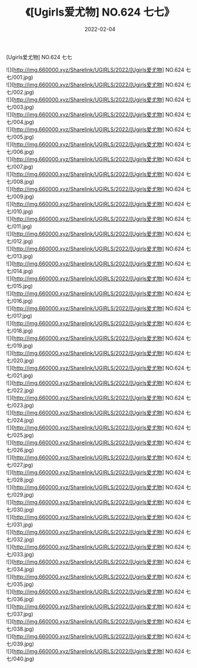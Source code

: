 ﻿---
layout: post
title:  《[Ugirls爱尤物] NO.624 七七》
date:   2022-02-04
img: http://img.660000.xyz/Sharelink/UGIRLS/2022/[Ugirls爱尤物] NO.624 七七/000.jpg
categories: [美女, 清纯, 唯美]
---

[Ugirls爱尤物] NO.624 七七

 ![](http://img.660000.xyz/Sharelink/UGIRLS/2022/[Ugirls爱尤物] NO.624 七七/001.jpg) <br>![](http://img.660000.xyz/Sharelink/UGIRLS/2022/[Ugirls爱尤物] NO.624 七七/002.jpg) <br>![](http://img.660000.xyz/Sharelink/UGIRLS/2022/[Ugirls爱尤物] NO.624 七七/003.jpg) <br>![](http://img.660000.xyz/Sharelink/UGIRLS/2022/[Ugirls爱尤物] NO.624 七七/004.jpg) <br>![](http://img.660000.xyz/Sharelink/UGIRLS/2022/[Ugirls爱尤物] NO.624 七七/005.jpg) <br>![](http://img.660000.xyz/Sharelink/UGIRLS/2022/[Ugirls爱尤物] NO.624 七七/006.jpg) <br>![](http://img.660000.xyz/Sharelink/UGIRLS/2022/[Ugirls爱尤物] NO.624 七七/007.jpg) <br>![](http://img.660000.xyz/Sharelink/UGIRLS/2022/[Ugirls爱尤物] NO.624 七七/008.jpg) <br>![](http://img.660000.xyz/Sharelink/UGIRLS/2022/[Ugirls爱尤物] NO.624 七七/009.jpg) <br>![](http://img.660000.xyz/Sharelink/UGIRLS/2022/[Ugirls爱尤物] NO.624 七七/010.jpg) <br>![](http://img.660000.xyz/Sharelink/UGIRLS/2022/[Ugirls爱尤物] NO.624 七七/011.jpg) <br>![](http://img.660000.xyz/Sharelink/UGIRLS/2022/[Ugirls爱尤物] NO.624 七七/012.jpg) <br>![](http://img.660000.xyz/Sharelink/UGIRLS/2022/[Ugirls爱尤物] NO.624 七七/013.jpg) <br>![](http://img.660000.xyz/Sharelink/UGIRLS/2022/[Ugirls爱尤物] NO.624 七七/014.jpg) <br>![](http://img.660000.xyz/Sharelink/UGIRLS/2022/[Ugirls爱尤物] NO.624 七七/015.jpg) <br>![](http://img.660000.xyz/Sharelink/UGIRLS/2022/[Ugirls爱尤物] NO.624 七七/016.jpg) <br>![](http://img.660000.xyz/Sharelink/UGIRLS/2022/[Ugirls爱尤物] NO.624 七七/017.jpg) <br>![](http://img.660000.xyz/Sharelink/UGIRLS/2022/[Ugirls爱尤物] NO.624 七七/018.jpg) <br>![](http://img.660000.xyz/Sharelink/UGIRLS/2022/[Ugirls爱尤物] NO.624 七七/019.jpg) <br>![](http://img.660000.xyz/Sharelink/UGIRLS/2022/[Ugirls爱尤物] NO.624 七七/020.jpg) <br>![](http://img.660000.xyz/Sharelink/UGIRLS/2022/[Ugirls爱尤物] NO.624 七七/021.jpg) <br>![](http://img.660000.xyz/Sharelink/UGIRLS/2022/[Ugirls爱尤物] NO.624 七七/022.jpg) <br>![](http://img.660000.xyz/Sharelink/UGIRLS/2022/[Ugirls爱尤物] NO.624 七七/023.jpg) <br>![](http://img.660000.xyz/Sharelink/UGIRLS/2022/[Ugirls爱尤物] NO.624 七七/024.jpg) <br>![](http://img.660000.xyz/Sharelink/UGIRLS/2022/[Ugirls爱尤物] NO.624 七七/025.jpg) <br>![](http://img.660000.xyz/Sharelink/UGIRLS/2022/[Ugirls爱尤物] NO.624 七七/026.jpg) <br>![](http://img.660000.xyz/Sharelink/UGIRLS/2022/[Ugirls爱尤物] NO.624 七七/027.jpg) <br>![](http://img.660000.xyz/Sharelink/UGIRLS/2022/[Ugirls爱尤物] NO.624 七七/028.jpg) <br>![](http://img.660000.xyz/Sharelink/UGIRLS/2022/[Ugirls爱尤物] NO.624 七七/029.jpg) <br>![](http://img.660000.xyz/Sharelink/UGIRLS/2022/[Ugirls爱尤物] NO.624 七七/030.jpg) <br>![](http://img.660000.xyz/Sharelink/UGIRLS/2022/[Ugirls爱尤物] NO.624 七七/031.jpg) <br>![](http://img.660000.xyz/Sharelink/UGIRLS/2022/[Ugirls爱尤物] NO.624 七七/032.jpg) <br>![](http://img.660000.xyz/Sharelink/UGIRLS/2022/[Ugirls爱尤物] NO.624 七七/033.jpg) <br>![](http://img.660000.xyz/Sharelink/UGIRLS/2022/[Ugirls爱尤物] NO.624 七七/034.jpg) <br>![](http://img.660000.xyz/Sharelink/UGIRLS/2022/[Ugirls爱尤物] NO.624 七七/035.jpg) <br>![](http://img.660000.xyz/Sharelink/UGIRLS/2022/[Ugirls爱尤物] NO.624 七七/036.jpg) <br>![](http://img.660000.xyz/Sharelink/UGIRLS/2022/[Ugirls爱尤物] NO.624 七七/037.jpg) <br>![](http://img.660000.xyz/Sharelink/UGIRLS/2022/[Ugirls爱尤物] NO.624 七七/038.jpg) <br>![](http://img.660000.xyz/Sharelink/UGIRLS/2022/[Ugirls爱尤物] NO.624 七七/039.jpg) <br>![](http://img.660000.xyz/Sharelink/UGIRLS/2022/[Ugirls爱尤物] NO.624 七七/040.jpg) <br>